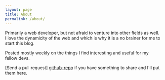 ```yaml
---
layout: page
title: About
permalink: /about/
---
```


Primarily a web developer, but not afraid to venture into other fields as well.  I love the dynamicity of the web and which is why it is a no brainer for me to start this blog. 

Posted mostly weekly on the things I find interesting and useful for my fellow devs.

[Send a pull request] [github-repo] if you have something to share and I'll put them here.

[github-repo]: http://www.github.com/sinkingshriek/sinkingshriek.github.io.git
